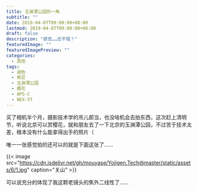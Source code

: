 ```yaml
---
title: 玉渊潭公园的一角
subtitle: ""
date: 2019-04-07T09:00:00+08:00
lastmod: 2019-04-07T09:00:00+08:00
draft: false
description: "感觉……还不错？"
featuredImage: ""
featuredImagePreview: ""
categories: 
  - 其他
tags: 
  - 调色
  - 索尼
  - 玉渊潭公园
  - 樱花
  - APS-C
  - NEX-5T
---
```


<!--more-->

买了相机半个月，摄影技术学的吊儿郎当，也没啥机会去拍东西，这次赶上清明节，听说北京可以赏樱花，就和朋友去了一下北京的玉渊潭公园，不过苦于技术太差，根本没有什么能拿得出手的照片（

唯一一张感觉拍的还可以的就是下面这张了……

{{< image src="https://cdn.jsdelivr.net/gh/mouyase/Yojigen.Tech@master/static/assets/6/1.jpg" caption="关山" >}}

可以说充分的体现了我这颗老镜头的焦外二线性了……